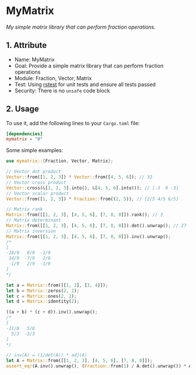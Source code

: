 # MyMatrix

_My simple matrix library that can perform fraction operations._

## 1. Attribute

- Name: MyMatrix
- Goal: Provide a simple matrix library that can perform fraction operations
- Module: Fraction, Vector, Matrix
- Test: Using [rstest](https://crates.io/crates/rstest) for unit tests and ensure all tests passed
- Security: There is no `unsafe` code block

## 2. Usage

To use it, add the following lines to your `Cargo.toml` file:

```toml
[dependencies]
mymatrix = "0"
```

Some simple examples:

```rust
use mymatrix::{Fraction, Vector, Matrix};

// Vector dot product
Vector::from([1, 2, 3]) * Vector::from([4, 5, 6]); // 32
// Vector cross product
Vector::cross(&[1, 2, 3].into(), &[4, 5, 6].into()); // [-3  6 -3]
// Vector scalar product
Vector::from([1, 2, 3]) * Fraction::from((2, 5)); // [2/5 4/5 6/5]

// Matrix rank
Matrix::from([[1, 2, 3], [4, 5, 6], [7, 8, 0]]).rank(); // 3
// Matrix determinant
Matrix::from([[1, 2, 3], [4, 5, 6], [7, 8, 0]]).det().unwrap(); // 27
// Matrix inversion
Matrix::from([[1, 2, 3], [4, 5, 6], [7, 8, 0]]).inv().unwrap();
/*
[
-16/9   8/9  -1/9
 14/9  -7/9   2/9
 -1/9   2/9  -1/9
]
*/

let a = Matrix::from([[1, 2], [3, 4]]);
let b = Matrix::zeros(2, 2);
let c = Matrix::ones(2, 2);
let d = Matrix::identity(2);

((a + b) * (c + d)).inv().unwrap();
/*
[
-11/6   5/6
  5/3  -2/3
]
*/

// inv(A) = (1/det(A)) * adj(A)
let A = Matrix::from([[1, 2, 3], [4, 5, 6], [7, 8, 0]]);
assert_eq!(A.inv().unwrap(), (Fraction::from(1) / A.det().unwrap()) * A.adj());
```
